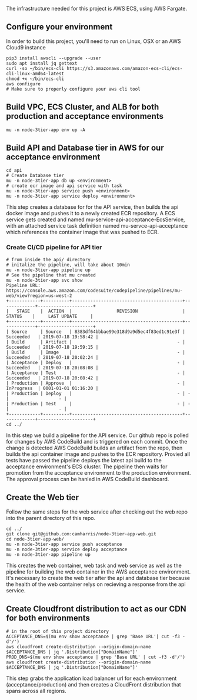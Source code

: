 The infrastructure needed for this project is AWS ECS, using AWS Fargate. 

## Configure your environment
In order to build this project, you'll need to run on Linux, OSX or an AWS Cloud9 instance
```
pip3 install awscli --upgrade --user 
sudo apt install jq gettext
curl -so ~/bin/ecs-cli https://s3.amazonaws.com/amazon-ecs-cli/ecs-cli-linux-amd64-latest
chmod +x ~/bin/ecs-cli
aws configure
# Make sure to properly configure your aws cli tool
```

## Build VPC, ECS Cluster, and ALB for both production and acceptance environments
```
mu -n node-3tier-app env up -A
```

## Build API and Database tier in AWS for our acceptance environment
```
cd api
# Create Database tier
mu -n node-3tier-app db up <environment>
# create ecr image and api service with task
mu -n node-3tier-app service push <environment>
mu -n node-3tier-app service deploy <environment> 
```
This step creates a database for for the API service, then
builds the api docker image and pushes it to a newly created ECR repository.
A ECS service gets created and named mu-service-api-acceptance-EcsService, with an
attached service task definition named mu-servce-api-acceptance which references the
container image that was pushed to ECR. 

### Create CI/CD pipeline for API tier 
```
# from inside the api/ directory
# initalize the pipeline, will take about 10min
mu -n node-3tier-app pipeline up
# See the pipeline that mu created
mu -n node-3tier-app svc show 
Pipeline URL:   https://console.aws.amazon.com/codesuite/codepipeline/pipelines/mu-web/view?region=us-west-2
+------------+----------+------------------------------------------+-------------+---------------------+
|   STAGE    |  ACTION  |                 REVISION                 |   STATUS    |     LAST UPDATE     |
+------------+----------+------------------------------------------+-------------+---------------------+
| Source     | Source   | 8383df64bbbae99e318d9a9d5ec4f83ed1c91e3f | Succeeded   | 2019-07-18 19:58:42 |
| Build      | Artifact |                                        - | Succeeded   | 2019-07-18 19:59:15 |
| Build      | Image    |                                        - | Succeeded   | 2019-07-18 20:02:24 |
| Acceptance | Deploy   |                                        - | Succeeded   | 2019-07-18 20:08:08 |
| Acceptance | Test     |                                        - | Succeeded   | 2019-07-18 20:08:42 |
| Production | Approve  |                                        - | InProgress  | 0001-01-01 01:16:20 |
| Production | Deploy   |                                        - | -           |                   - |
| Production | Test     |                                        - | -           |                   - |
+------------+----------+------------------------------------------+-------------+---------------------+
cd ../
```
In this step we build a pipeline for the API service. Our github repo is polled for changes
by AWS CodeBuild and is triggered on each commit. Once the change is detected AWS CodeBuild 
builds an artifact from the repo, then builds the api container image and pushes to the ECR
repository. Provied all tests have passed the pipeline deploys the latest api build to the 
acceptance environment's ECS cluster. The pipeline then waits for promotion from the 
acceptance environment to the production environment. The approval process can be hanled in AWS
CodeBuild dashboard. 


## Create the Web tier
Follow the same steps for the web service after checking out the web repo into the parent directory of this repo.
```
cd ../
git clone git@github.com:camharris/node-3tier-app-web.git
cd node-3tier-app-web/
mu -n node-3tier-app service push acceptance
mu -n node-3tier-app service deploy acceptance
mu -n node-3tier-app pipeline up
```
This creates the web container, web task and web service as well as the pipeline for building the web container in the AWS acceptance environment. It's necessary to create the web tier after the api and database tier because the health of the web container relys on recieving a response from the api service.

## Create Cloudfront distribution to act as our CDN for both environments
```
# in the root of this project directory
ACCEPTANCE_DNS=$(mu env show acceptance | grep 'Base URL'| cut -f3 -d'/')
aws cloudfront create-distribution --origin-domain-name $ACCEPTANCE_DNS | jq '.Distribution["DomainName"]'
PROD_DNS=$(mu env show acceptance | grep 'Base URL' | cut -f3 -d'/')
aws cloudfront create-distribution --origin-domain-name $ACCEPTANCE_DNS | jq '.Distribution["DomainName"]'
```
This step grabs the application load balancer url for each environment (acceptance/production) and then creates a CloudFront distribution that spans across all regions.



